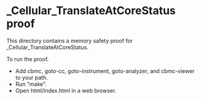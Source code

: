 _Cellular_TranslateAtCoreStatus proof
==============

This directory contains a memory safety proof for _Cellular_TranslateAtCoreStatus.

To run the proof.
* Add cbmc, goto-cc, goto-instrument, goto-analyzer, and cbmc-viewer
  to your path.
* Run "make".
* Open html/index.html in a web browser.